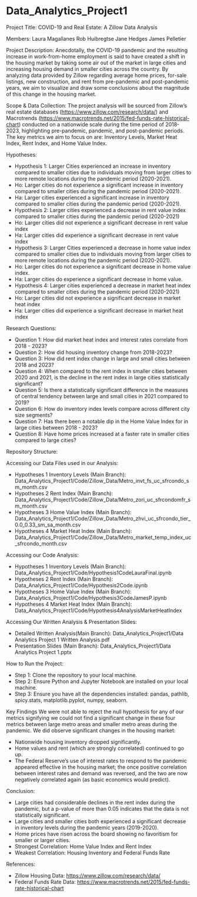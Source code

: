 # Data_Analytics_Project1

Project Title: COVID-19 and Real Estate: A Zillow Data Analysis

Members: 
Laura Magallanes 
Rob Huibregtse 
Jane Hedges 
James Pelletier 

Project Description: Anecdotally, the COVID-19 pandemic and the resulting increase in work-from-home employment is said to have created a shift in the housing market by taking some air out of the market in large cities and increasing housing demand in smaller cities across the country. By analyzing data provided by Zillow regarding average home prices, for-sale listings, new construction, and rent from pre-pandemic and post-pandemic years, we aim to visualize and draw some conclusions about the magnitude of this change in the housing market. 

Scope & Data Collection: The project analysis will be sourced from Zillow’s real estate databases (https://www.zillow.com/research/data/) and Macrotrends (https://www.macrotrends.net/2015/fed-funds-rate-historical-chart) conducted on a nationwide scale during the time period of 2018-2023, highlighting pre-pandemic, pandemic, and post-pandemic periods. The key metrics we aim to focus on are: Inventory Levels, Market Heat Index, Rent Index, and Home Value Index. 

Hypotheses: 
- Hypothesis 1: Larger Cities experienced an increase in inventory compared to smaller cities due to individuals moving from larger cities to more remote locations during the pandemic period (2020-2021). 
- Ho: Larger cities do not experience a significant increase in inventory compared to smaller cities during the pandemic period (2020-2021).
- Ha: Larger cities experienced a significant increase in inventory compared to smaller cities during the pandemic period (2020-2021).
- Hypothesis 2: Larger cities experienced a decrease in rent value index compared to smaller cities during the pandemic period (2020-2021)
- Ho: Larger cities did not experience a significant decrease in rent value index
- Ha: Larger cities did experience a significant decrease in rent value index
- Hypothesis 3:  Larger Cities experienced a decrease in home value index compared to smaller cities due to individuals moving from larger cities to more remote locations during the pandemic period (2020-2021). 
- Ho: Larger cities do not experience a significant decrease in home value index.
- Ha: Larger cities do experience a significant decrease in home value. 
- Hypothesis 4: Larger cities experienced a decrease in market heat index compared to smaller cities during the pandemic period (2020-2021)
- Ho: Larger cities did not experience a significant decrease in market heat index
- Ha: Larger cities did experience a significant decrease in market heat index

Research Questions:
- Question 1: How did market heat index and interest rates correlate from 2018 - 2023?
- Question 2: How did housing inventory change from 2018-2023?
- Question 3: How did rent index change in large and small cities between 2018 and 2023?
- Question 4: When compared to the rent index in smaller cities between 2020 and 2021, is the decline in the rent index in large cities statistically significant? 
- Question 5: Is there a statistically significant difference in the measures of central tendency between large and small cities in 2021 compared to 2019?
- Question 6: How do inventory index levels compare across different city size segments?
- Question 7: Has there been a notable dip in the Home Value Index for in large cities between 2018 - 2023?
- Question 8: Have home prices increased at a faster rate in smaller cities compared to large cities?

Repository Structure:

Accessing our Data Files used in our Analysis: 
- Hypotheses 1 Inventory Levels (Main Branch): Data_Analytics_Project1/Code/Zillow_Data/Metro_invt_fs_uc_sfrcondo_sm_month.csv
- Hypotheses 2 Rent Index (Main Branch): Data_Analytics_Project1/Code/Zillow_Data/Metro_zori_uc_sfrcondomfr_sm_month.csv
- Hypotheses 3 Home Value Index (Main Branch): Data_Analytics_Project1/Code/Zillow_Data/Metro_zhvi_uc_sfrcondo_tier_0.0_0.33_sm_sa_month.csv
- Hypotheses 4 Market Heat Index (Main Branch): Data_Analytics_Project1/Code/Zillow_Data/Metro_market_temp_index_uc_sfrcondo_month.csv

Accessing our Code Analysis: 
- Hypotheses 1 Inventory Levels (Main Branch): Data_Analytics_Project1/Code/Hypothesis1CodeLauraFinal.ipynb
- Hypotheses 2 Rent Index (Main Branch): Data_Analytics_Project1/Code/Hypothesis2Code.ipynb
- Hypotheses 3 Home Value Index (Main Branch): Data_Analytics_Project1/Code/Hypothesis3CodeJamesP.ipynb
- Hypotheses 4 Market Heat Index (Main Branch): Data_Analytics_Project1/Code/Hypothesis4AnalysisMarketHeatIndex

Accessing Our Written Analysis & Presentation Slides:
- Detailed Written Analysis(Main Branch): Data_Analytics_Project1/Data Analytics Project 1 Written Analysis.pdf
- Presentation Slides (Main Branch): Data_Analytics_Project1/Data Analytics Project 1.pptx

How to Run the Project:
- Step 1: Clone the repository to your local machine.
- Step 2: Ensure Python and Jupyter Notebook are installed on your local machine. 
- Step 3: Ensure you have all the dependencies installed: pandas, pathlib, spicy.stats, matplotlib.pyplot, numpy, seaborn.

Key Findings
We were not able to reject the null hypothesis for any of our metrics signifying we could not find a significant change in these four metrics between large metro areas and smaller metro areas during the pandemic. We did observe significant changes in the housing market:
- Nationwide housing inventory dropped significantly.
- Home values and rent (which are strongly correlated) continued to go up.
- The Federal Reserve’s use of interest rates to respond to the pandemic appeared effective in the housing market; the once positive correlation between interest rates and demand was reversed, and the two are now negatively correlated again (as basic economics would predict).
  
Conclusion: 
- Large cities had considerable declines in the rent index during the pandemic, but a p-value of more than 0.05 indicates that the data is not statistically significant. 
- Large cities and smaller cities both experienced a significant decrease in inventory levels during the pandemic years (2019-2020).
- Home prices have risen across the board showing no favoritism for smaller or larger cities.
- Strongest Correlation: Home Value Index and Rent Index
- Weakest Correlation: Housing Inventory and Federal Funds Rate

References:
- Zillow Housing Data: https://www.zillow.com/research/data/
- Federal Funds Rate Data: https://www.macrotrends.net/2015/fed-funds-rate-historical-chart



